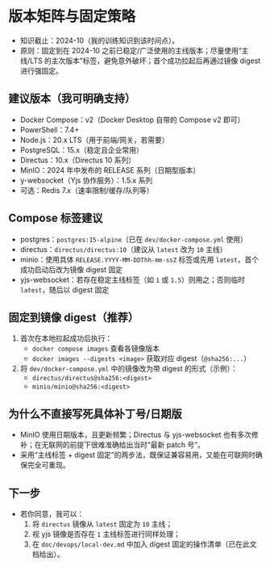 # 版本矩阵与固定策略

- 知识截止：2024-10（我的训练知识到该时间点）。
- 原则：固定到在 2024-10 之前已稳定/广泛使用的主线版本；尽量使用“主线/LTS 的主次版本”标签，避免意外破坏；首个成功拉起后再通过镜像 digest 进行强固定。

## 建议版本（我可明确支持）
- Docker Compose：v2（Docker Desktop 自带的 Compose v2 即可）
- PowerShell：7.4+
- Node.js：20.x LTS（用于前端/网关，若需要）
- PostgreSQL：15.x（稳定且企业常用）
- Directus：10.x（Directus 10 系列）
- MinIO：2024 年中发布的 RELEASE 系列（日期型版本）
- y-websocket（Yjs 协作服务）：1.5.x 系列
- 可选：Redis 7.x（速率限制/缓存/队列等）

## Compose 标签建议
- postgres：`postgres:15-alpine`（已在 `dev/docker-compose.yml` 使用）
- directus：`directus/directus:10`（建议从 `latest` 改为 `10` 主线）
- minio：使用具体 `RELEASE.YYYY-MM-DDThh-mm-ssZ` 标签或先用 `latest`，首个成功启动后改为镜像 digest 固定
- yjs-websocket：若存在稳定主线标签（如 `1` 或 `1.5`）则用之；否则临时 `latest`，随后以 digest 固定

## 固定到镜像 digest（推荐）
1. 首次在本地拉起成功后执行：
   - `docker compose images` 查看各镜像版本
   - `docker images --digests <image>` 获取对应 digest（`@sha256:...`）
2. 将 `dev/docker-compose.yml` 中的镜像改为带 digest 的形式（示例）：
   - `directus/directus@sha256:<digest>`
   - `minio/minio@sha256:<digest>`

## 为什么不直接写死具体补丁号/日期版
- MinIO 使用日期版本，且更新频繁；Directus 与 yjs-websocket 也有多次修补；在无联网的前提下很难准确给出当时“最新 patch 号”。
- 采用“主线标签 + digest 固定”的两步法，既保证兼容易用，又能在可联网时确保完全可重现。

## 下一步
- 若你同意，我可以：
  1) 将 `directus` 镜像从 `latest` 固定为 `10` 主线；
  2) 视 yjs 镜像是否存在 `1` 主线标签进行同样处理；
  3) 在 `doc/devops/local-dev.md` 中加入 digest 固定的操作清单（已在此文档给出）。
